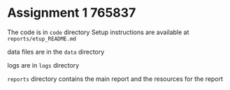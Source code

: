 # Assignment 1  765837

The code is in `code` directory
  Setup instructions are available at `reports/etup_README.md`

data files are in the `data` directory

logs are in `logs` directory

`reports` directory contains the main report and the resources for the report 
